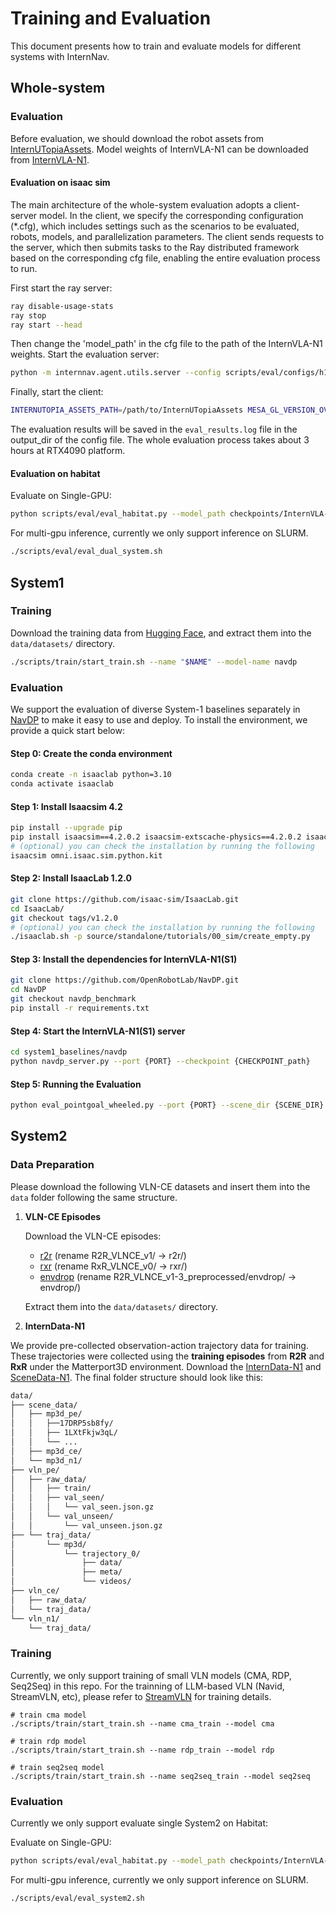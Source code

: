 # Training and Evaluation


This document presents how to train and evaluate models for different systems with InternNav.

## Whole-system

### Evaluation
Before evaluation, we should download the robot assets from [InternUTopiaAssets](https://huggingface.co/datasets/InternRobotics/Embodiments). Model weights of InternVLA-N1 can be downloaded from [InternVLA-N1](https://huggingface.co/InternRobotics/InternVLA-N1).

#### Evaluation on isaac sim
The main architecture of the whole-system evaluation adopts a client-server model. In the client, we specify the corresponding configuration (*.cfg), which includes settings such as the scenarios to be evaluated, robots, models, and parallelization parameters. The client sends requests to the server, which then submits tasks to the Ray distributed framework based on the corresponding cfg file, enabling the entire evaluation process to run.

First start the ray server:
```bash
ray disable-usage-stats
ray stop
ray start --head
```

Then change the 'model_path' in the cfg file to the path of the InternVLA-N1 weights. Start the evaluation server:
```bash
python -m internnav.agent.utils.server --config scripts/eval/configs/h1_internvla_n1_cfg.py
```

Finally, start the client:
```bash
INTERNUTOPIA_ASSETS_PATH=/path/to/InternUTopiaAssets MESA_GL_VERSION_OVERRIDE=4.6 python scripts/eval/eval.py --config scripts/eval/configs/h1_internvla_n1_cfg.py
```

The evaluation results will be saved in the `eval_results.log` file in the output_dir of the config file. The whole evaluation process takes about 3 hours at RTX4090 platform.


#### Evaluation on habitat
Evaluate on Single-GPU:

```bash
python scripts/eval/eval_habitat.py --model_path checkpoints/InternVLA-N1 --continuous_traj --output_path result/InternVLA-N1/val_unseen_32traj_8steps
```

For multi-gpu inference, currently we only support inference on SLURM.

```bash
./scripts/eval/eval_dual_system.sh
```


## System1

### Training

Download the training data from [Hugging Face](https://huggingface.co/datasets/InternRobotics/InternData-N1/), and extract them into the `data/datasets/` directory.

```bash
./scripts/train/start_train.sh --name "$NAME" --model-name navdp
```

### Evaluation

We support the evaluation of diverse System-1 baselines separately in [NavDP](https://github.com/InternRobotics/NavDP/tree/navdp_benchmark) to make it easy to use and deploy.
To install the environment, we provide a quick start below:
#### Step 0: Create the conda environment
```bash
conda create -n isaaclab python=3.10
conda activate isaaclab
```
#### Step 1: Install Isaacsim 4.2
```bash
pip install --upgrade pip
pip install isaacsim==4.2.0.2 isaacsim-extscache-physics==4.2.0.2 isaacsim-extscache-kit==4.2.0.2 isaacsim-extscache-kit-sdk==4.2.0.2 --extra-index-url https://pypi.nvidia.com
# (optional) you can check the installation by running the following
isaacsim omni.isaac.sim.python.kit
```

#### Step 2: Install IsaacLab 1.2.0
```bash
git clone https://github.com/isaac-sim/IsaacLab.git
cd IsaacLab/
git checkout tags/v1.2.0
# (optional) you can check the installation by running the following
./isaaclab.sh -p source/standalone/tutorials/00_sim/create_empty.py
```

#### Step 3: Install the dependencies for InternVLA-N1(S1)
```bash
git clone https://github.com/OpenRobotLab/NavDP.git
cd NavDP
git checkout navdp_benchmark
pip install -r requirements.txt
```
#### Step 4: Start the InternVLA-N1(S1) server
```bash
cd system1_baselines/navdp
python navdp_server.py --port {PORT} --checkpoint {CHECKPOINT_path}
```

#### Step 5: Running the Evaluation
```bash
python eval_pointgoal_wheeled.py --port {PORT} --scene_dir {SCENE_DIR}
```


## System2

### Data Preparation

Please download the following VLN-CE datasets and insert them into the `data` folder following the same structure.

1. **VLN-CE Episodes**

   Download the VLN-CE episodes:
   - [r2r](https://drive.google.com/file/d/18DCrNcpxESnps1IbXVjXSbGLDzcSOqzD/view) (rename R2R_VLNCE_v1/ -> r2r/)
   - [rxr](https://drive.google.com/file/d/145xzLjxBaNTbVgBfQ8e9EsBAV8W-SM0t/view) (rename RxR_VLNCE_v0/ -> rxr/)
   - [envdrop](https://drive.google.com/file/d/1fo8F4NKgZDH-bPSdVU3cONAkt5EW-tyr/view) (rename R2R_VLNCE_v1-3_preprocessed/envdrop/ -> envdrop/)

   Extract them into the `data/datasets/` directory.

2. **InternData-N1**

  We provide pre-collected observation-action trajectory data for training. These trajectories were collected using the **training episodes** from **R2R** and **RxR** under the Matterport3D environment. Download the [InternData-N1](https://huggingface.co/datasets/InternRobotics/InternData-N1) and [SceneData-N1](https://huggingface.co/datasets/InternRobotics/Scene-N1).
The final folder structure should look like this:
```bash
data/
├── scene_data/
│   ├── mp3d_pe/
│   │   ├──17DRP5sb8fy/
│   │   ├── 1LXtFkjw3qL/
│   │   └── ...
│   ├── mp3d_ce/
│   └── mp3d_n1/
├── vln_pe/
│   ├── raw_data/
│   │   ├── train/
│   │   ├── val_seen/
│   │   │   └── val_seen.json.gz
│   │   └── val_unseen/
│   │       └── val_unseen.json.gz
├── └── traj_data/
│       └── mp3d/
│           └── trajectory_0/
│               ├── data/
│               ├── meta/
│               └── videos/
├── vln_ce/
│   ├── raw_data/
│   └── traj_data/
└── vln_n1/
    └── traj_data/
```

### Training

Currently, we only support training of small VLN models (CMA, RDP, Seq2Seq) in this repo. For the trainning of LLM-based VLN (Navid, StreamVLN, etc), please refer to [StreamVLN](https://github.com/OpenRobotLab/StreamVLN) for training details.

```base
# train cma model
./scripts/train/start_train.sh --name cma_train --model cma

# train rdp model
./scripts/train/start_train.sh --name rdp_train --model rdp

# train seq2seq model
./scripts/train/start_train.sh --name seq2seq_train --model seq2seq
```
### Evaluation

Currently we only support evaluate single System2 on Habitat:

Evaluate on Single-GPU:

```bash
python scripts/eval/eval_habitat.py --model_path checkpoints/InternVLA-N1-S2 --mode system2 --output_path results/InternVLA-N1-S2/val_unseen \
```

For multi-gpu inference, currently we only support inference on SLURM.

```bash
./scripts/eval/eval_system2.sh
```
